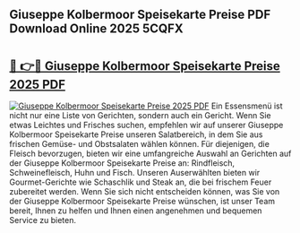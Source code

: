 ## Giuseppe Kolbermoor Speisekarte Preise PDF Download Online 2025 5CQFX

# <h2><a href="http://gc7oy3.nevu.top/?p=Giuseppe+Kolbermoor+Speisekarte+Preise">🔗 👉🔴 Giuseppe Kolbermoor Speisekarte Preise 2025 PDF</a></h2>

[![Giuseppe Kolbermoor Speisekarte Preise 2025 PDF](https://i.imgur.com/dBaPXMq.png)](http://gc7oy3.nevu.top/?p=Giuseppe+Kolbermoor+Speisekarte+Preise)
Ein Essensmenü ist nicht nur eine Liste von Gerichten, sondern auch ein Gericht. Wenn Sie etwas Leichtes und Frisches suchen, empfehlen wir auf unserer Giuseppe Kolbermoor Speisekarte Preise unseren Salatbereich, in dem Sie aus frischen Gemüse- und Obstsalaten wählen können. Für diejenigen, die Fleisch bevorzugen, bieten wir eine umfangreiche Auswahl an Gerichten auf der Giuseppe Kolbermoor Speisekarte Preise an: Rindfleisch, Schweinefleisch, Huhn und Fisch. Unseren Auserwählten bieten wir Gourmet-Gerichte wie Schaschlik und Steak an, die bei frischem Feuer zubereitet werden. Wenn Sie sich nicht entscheiden können, was Sie von der Giuseppe Kolbermoor Speisekarte Preise wünschen, ist unser Team bereit, Ihnen zu helfen und Ihnen einen angenehmen und bequemen Service zu bieten.
